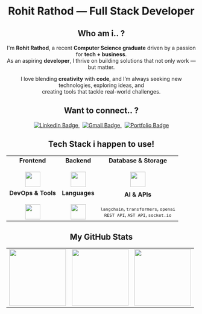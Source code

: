 <h1 align="center"> Rohit Rathod — Full Stack Developer</h1>

<!--
<p align="center">
  <i>"Bridging the gap between technology and real-world problems."</i>
</p>
!-->

<!--
<div align="center">
  
![Typing SVG](https://readme-typing-svg.herokuapp.com?font=Fira+Code&pause=1000&color=F78C6C&center=true&vCenter=true&width=440&lines=Aspiring+Full-Stack+Developer;Tech+Enthusiast+%26+Problem+Solver;Cloud+Native+%7C+AI+%7C+DevOps+Learner)

</div>

---
!-->

<div align="center">
   
## Who am i.. ?

I'm **Rohit Rathod**, a recent **Computer Science graduate** driven by a passion for **tech + business**.  
As an aspiring **developer**, I thrive on building solutions that not only work — but matter.

I love blending **creativity** with **code**, and I’m always seeking new technologies, exploring ideas, and  
creating tools that tackle real-world challenges.


## Want to connect.. ?

<div align="center"> <a href="https://linkedin.com/in/rohit-rathod-086527252" target="_blank"> <img src="https://img.shields.io/badge/LinkedIn-0A66C2?style=for-the-badge&logo=linkedin&logoColor=white" alt="LinkedIn Badge"/> </a> &nbsp; <a href="mailto:rohit.rthd.04@gmail.com" target="_blank"> <img src="https://img.shields.io/badge/Gmail-EA4335?style=for-the-badge&logo=gmail&logoColor=white" alt="Gmail Badge"/> </a> &nbsp; <a href="https://rohit-portfolio-beta.vercel.app/" target="_blank"> <img src="https://img.shields.io/badge/My%20Portfolio-4285F4?style=for-the-badge&logo=internet-explorer&logoColor=white" alt="Portfolio Badge"/> </a> </div>

## Tech Stack i happen to use!

<table> <tr> <td align="center"> <b>Frontend</b><br><br> <img src="https://skillicons.dev/icons?i=html,css,js,react,tailwind,vite" height="40" /> </td> <td align="center"> <b>Backend</b><br><br> <img src="https://skillicons.dev/icons?i=nodejs,express,nestjs,prisma" height="40" /> </td> <td align="center"> <b>Database & Storage</b><br><br> <img src="https://skillicons.dev/icons?i=mongodb,postgresql,supabase,firebase" height="40" /> </td> </tr> <tr> <td align="center"> <b>DevOps & Tools</b><br><br> <img src="https://skillicons.dev/icons?i=docker,vercel,netlify,git,github,postman" height="40"/> </td> <td align="center"> <b>Languages</b><br><br> <img src="https://skillicons.dev/icons?i=ts,py,cpp,bash" height="40" /> </td> <td align="center"> <b>AI & APIs</b><br><br><sub><code>langchain</code>, <code>transformers</code>, <code>openai</code></sub><br> <sub><code>REST API</code>, <code>AST API</code>, <code>socket.io</code></sub> </td> </tr> </table>


## My GitHub Stats

<table>
  <tr>
    <td>
      <img src="https://github-readme-stats.vercel.app/api?username=rohitrath0d&theme=github_dark&show_icons=true&hide_border=false" height="150px" />
    </td>
    <td>
      <img src="https://nirzak-streak-stats.vercel.app/?user=rohitrath0d&theme=dark&hide_border=false" height="150px" />
    </td>
    <td>
      <img src="https://github-readme-stats.vercel.app/api/top-langs/?username=rohitrath0d&theme=github_dark&layout=compact&hide_border=false" height="150px" />
    </td>
  </tr>
</table>


<!--
## Visitor Counter

<p align="center">
  <img src="https://visitcount.itsvg.in/api?id=rohitrath0d&icon=0&color=0" />
</p>

---
--!>


   
</div>


